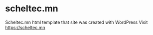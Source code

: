 # scheltec.mn
Scheltec.mn html template that site was created with WordPress
Visit https://scheltec.mn
